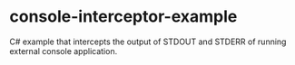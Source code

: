 # console-interceptor-example
C# example that intercepts the output of STDOUT and STDERR of running external console application.
